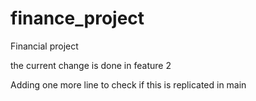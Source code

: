 # finance_project
Financial project 

the current change is done in feature 2 

Adding one more line to check if this is replicated  in main 
